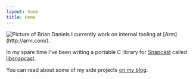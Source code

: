 ```yaml
---
layout: home
title: Home
---
```


<img src="https://www.gravatar.com/avatar/aef726f24ce7497b412a42ac112561e2?s=150" alt="Picture of Brian Daniels" class="profile-picture">
I currently work on internal tooling at [Arm](http://arm.com/).

In my spare time I've been writing a portable C library for [Snapcast](https://github.com/badaix/snapcast) called [libsnapcast](https://github.com/bridadan/libsnapcast/).

You can read about some of my side projects [on my blog](/blog).


